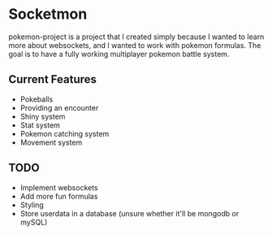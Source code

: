 # Socketmon

pokemon-project is a project that I created simply because I wanted to learn more about websockets, and I wanted to work with pokemon
formulas. The goal is to have a fully working multiplayer pokemon battle system.

## Current Features

- Pokeballs
- Providing an encounter
- Shiny system
- Stat system
- Pokemon catching system
- Movement system

## TODO

- Implement websockets
- Add more fun formulas
- Styling
- Store userdata in a database (unsure whether it'll be mongodb or mySQL)

